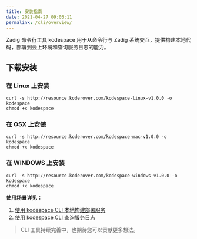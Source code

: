 ```yaml
---
title: 安装指南
date: 2021-04-27 09:05:11
permalink: /cli/overview/
---
```


Zadig 命令行工具 kodespace 用于从命令行与 Zadig 系统交互，提供构建本地代码，部署到云上环境和查询服务日志的能力。

## 下载安装
### 在 Linux 上安装

```
curl -s http://resource.koderover.com/kodespace-linux-v1.0.0 -o kodespace
chmod +x kodespace
```
### 在 OSX 上安装

```
curl -s http://resource.koderover.com/kodespace-mac-v1.0.0 -o kodespace
chmod +x kodespace
```

### 在 WINDOWS 上安装

```
curl -s http://resource.koderover.com/kodespace-windows-v1.0.0 -o kodespace
chmod +x kodespace
```

**使用场景详见：**
1. [使用 kodespace CLI 本地构建部署服务](/cli/local-build/)
2. [使用 kodespace CLI 查询服务日志](/cli/search-logs/)



> CLI 工具持续完善中，也期待您可以贡献更多想法。

